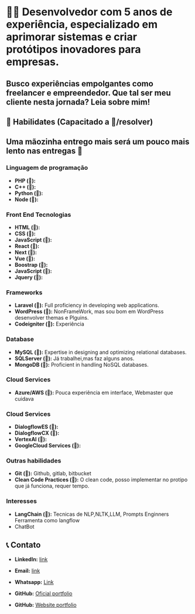 # 👨‍💻 Desenvolvedor com 5 anos de experiência, especializado em aprimorar sistemas e criar protótipos inovadores para empresas.

## Busco experiências empolgantes como freelancer e empreendedor. Que tal ser meu cliente nesta jornada? Leia sobre mim!

## 💼 Habilidates (Capacitado a 💯/resolver)

## Uma mãozinha entrego mais será um pouco mais lento nas entregas 👋

### Linguagem de programação
- **PHP (💯):**
- **C++ (👋):**
- **Python (👋):**
- **Node (👋):**

### Front End Tecnologias
- **HTML (💯):**
- **CSS (💯):**
- **JavaScript (💯):**
- **React (👋):**
- **Next (👋):**
- **Vue (👋):**
- **Boostrap (👋):**
- **JavaScript (💯):**
- **Jquery (💯):**

### Frameworks
- **Laravel (💯):** Full proficiency in developing web applications.
- **WordPress (💯):** NonFrameWork, mas sou bom em WordPress desenvolver themas e Plguins.
- **Codeigniter (💯):** Experiência

### Database
- **MySQL (💯):** Expertise in designing and optimizing relational databases.
- **SQLServer (👋):** Já trabalhei,mas faz alguns anos.
- **MongoDB (👋):** Proficient in handling NoSQL databases.

### Cloud Services
- **Azure/AWS (👋):** Pouca experiência em interface, Webmaster que cuidava

### Cloud Services
- **DialogflowES (💯):**
- **DialogflowCX (💯):**
- **VertexAI (💯):**
- **GoogleCloud Services (💯):**

### Outras habilidades
- **Git (💯):** Github, gitlab, bitbucket
- **Clean Code Practices (👋):** O clean code, posso implementar no protipo que já funciona, requer tempo. 

### Interesses
- **LangChain (💯):** Tecnicas de NLP,NLTK,LLM, Prompts Enginners Ferramenta como langflow
- ChatBot 

## 📞 Contato
- **LinkedIn:** [link](https://www.linkedin.com/in/devnaelson/)
- **Email:** [link](naelson.g.saraiva@gmail.com)
- **Whatsapp:** [Link](https://wa.me/5565981180218)

- **GitHub:** [Oficial portfolio](https://github.com/devnaelson/portfolio)
- **GitHub:** [Website portfolio](https://naelson.glitch.me/)
